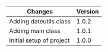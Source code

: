 Changes  | Version
------------- | -------------
Adding dateutils class  | 1.0.2
Adding main class  | 1.0.1
Initial setup of project  | 1.0.0

